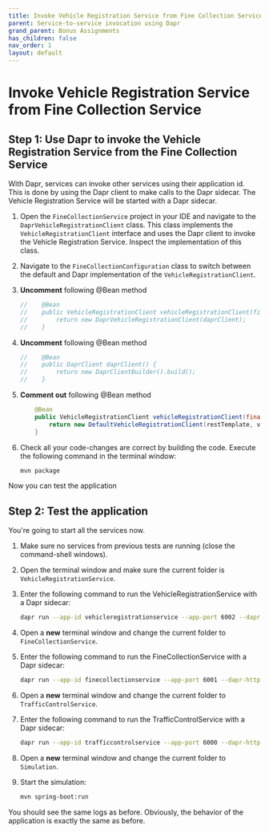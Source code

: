 ```yaml
---
title: Invoke Vehicle Registration Service from Fine Collection Service
parent: Service-to-service invocation using Dapr
grand_parent: Bonus Assignments
has_children: false
nav_order: 1
layout: default
---
```


# Invoke Vehicle Registration Service from Fine Collection Service

## Step 1: Use Dapr to invoke the Vehicle Registration Service from the Fine Collection Service

With Dapr, services can invoke other services using their application id. This is done by using the Dapr client to make calls to the Dapr sidecar. The Vehicle Registration Service will be started with a Dapr sidecar.

1. Open the `FineCollectionService` project in your IDE and navigate to the `DaprVehicleRegistrationClient` class. This class implements the `VehicleRegistrationClient` interface and uses the Dapr client to invoke the Vehicle Registration Service. Inspect the implementation of this class.

1. Navigate to the `FineCollectionConfiguration` class to switch between the default and Dapr implementation of the `VehicleRegistrationClient`.

1. **Uncomment** following @Bean method

    ```java
    //    @Bean
    //    public VehicleRegistrationClient vehicleRegistrationClient(final DaprClient daprClient) {
    //        return new DaprVehicleRegistrationClient(daprClient);
    //    }
    ```

1. **Uncomment** following @Bean method
  
    ```java
    //    @Bean
    //    public DaprClient daprClient() {
    //        return new DaprClientBuilder().build();
    //    }
    ```

1. **Comment out** following @Bean method

    ```java
        @Bean
        public VehicleRegistrationClient vehicleRegistrationClient(final RestTemplate restTemplate) {
            return new DefaultVehicleRegistrationClient(restTemplate, vehicleInformationAddress);
        }
    ```

1. Check all your code-changes are correct by building the code. Execute the following command in the terminal window:

    ```bash
    mvn package
    ```

Now you can test the application

## Step 2: Test the application

You're going to start all the services now. 

1. Make sure no services from previous tests are running (close the command-shell windows).

1. Open the terminal window and make sure the current folder is `VehicleRegistrationService`.

1. Enter the following command to run the VehicleRegistrationService with a Dapr sidecar:

   ```bash
   dapr run --app-id vehicleregistrationservice --app-port 6002 --dapr-http-port 3602 --dapr-grpc-port 60002 --components-path ../dapr/components mvn spring-boot:run
   ```

1. Open a **new** terminal window and change the current folder to `FineCollectionService`.

1. Enter the following command to run the FineCollectionService with a Dapr sidecar:

   ```bash
   dapr run --app-id finecollectionservice --app-port 6001 --dapr-http-port 3601 --dapr-grpc-port 60001 --components-path ../dapr/components mvn spring-boot:run
   ```

1. Open a **new** terminal window and change the current folder to `TrafficControlService`.

1. Enter the following command to run the TrafficControlService with a Dapr sidecar:

   ```bash
   dapr run --app-id trafficcontrolservice --app-port 6000 --dapr-http-port 3600 --dapr-grpc-port 60000 --components-path ../dapr/components mvn spring-boot:run
   ```

1. Open a **new** terminal window and change the current folder to `Simulation`.

1. Start the simulation:

   ```bash
   mvn spring-boot:run
   ```

You should see the same logs as before. Obviously, the behavior of the application is exactly the same as before.